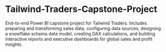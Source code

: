 # Tailwind-Traders-Capstone-Project
End-to-end Power BI capstone project for Tailwind Traders. Includes preparing and transforming sales data, configuring data sources, designing a snowflake schema data model, creating DAX calculations, and building interactive reports and executive dashboards for global sales and profit insights.
